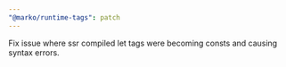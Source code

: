 ```yaml
---
"@marko/runtime-tags": patch
---
```


Fix issue where ssr compiled let tags were becoming consts and causing syntax errors.
